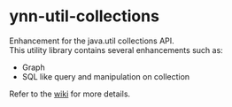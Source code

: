 # ynn-util-collections
Enhancement for the java.util collections API.  
This utility library contains several enhancements such as:

* Graph
* SQL like query and manipulation on collection

Refer to the [wiki](https://github.com/yinonavraham/ynn-util-collections/wiki) for more details.
